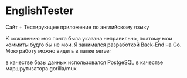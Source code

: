 # EnglishTester
Сайт + Тестирующее приложение по английскому языку

К сожалению моя почта была указана неправильно, поэтому мои коммиты будто бы не мои.
Я занимался разработкой Back-End на Go. Мою работу можно видеть в папке server

в качестве базы данных использовался PostgeSQL
в качестве маршрутизатора gorilla/mux
